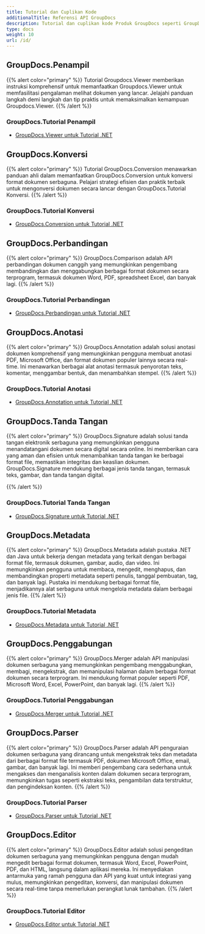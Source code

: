 ```yaml
---
title: Tutorial dan Cuplikan Kode
additionalTitle: Referensi API GroupDocs
description: Tutorial dan cuplikan kode Produk GroupDocs seperti GroupDocs.Viewer, GroupDocs.Annotation, GroupDocs.Conversion, dan produk lainnya.
type: docs
weight: 10
url: /id/
---
```


## GroupDocs.Penampil
{{% alert color="primary" %}}
Tutorial Groupdocs.Viewer memberikan instruksi komprehensif untuk memanfaatkan Groupdocs.Viewer untuk memfasilitasi pengalaman melihat dokumen yang lancar. Jelajahi panduan langkah demi langkah dan tip praktis untuk memaksimalkan kemampuan Groupdocs.Viewer.
{{% /alert %}}

### GroupDocs.Tutorial Penampil
- [GroupDocs.Viewer untuk Tutorial .NET](../viewer/id/net/)


## GroupDocs.Konversi
{{% alert color="primary" %}}
Tutorial GroupDocs.Conversion menawarkan panduan ahli dalam memanfaatkan GroupDocs.Conversion untuk konversi format dokumen serbaguna. Pelajari strategi efisien dan praktik terbaik untuk mengonversi dokumen secara lancar dengan GroupDocs.Tutorial Konversi.
{{% /alert %}}

### GroupDocs.Tutorial Konversi
- [GroupDocs.Conversion untuk Tutorial .NET](../conversion/id/net/)


## GroupDocs.Perbandingan
{{% alert color="primary" %}}
GroupDocs.Comparison adalah API perbandingan dokumen canggih yang memungkinkan pengembang membandingkan dan menggabungkan berbagai format dokumen secara terprogram, termasuk dokumen Word, PDF, spreadsheet Excel, dan banyak lagi.
{{% /alert %}}

### GroupDocs.Tutorial Perbandingan
- [GroupDocs.Perbandingan untuk Tutorial .NET](../comparison/id/net/)


## GroupDocs.Anotasi
{{% alert color="primary" %}}
GroupDocs.Annotation adalah solusi anotasi dokumen komprehensif yang memungkinkan pengguna membuat anotasi PDF, Microsoft Office, dan format dokumen populer lainnya secara real-time. Ini menawarkan berbagai alat anotasi termasuk penyorotan teks, komentar, menggambar bentuk, dan menambahkan stempel.
{{% /alert %}}

### GroupDocs.Tutorial Anotasi
- [GroupDocs.Annotation untuk Tutorial .NET](../annotation/id/id/net/)


## GroupDocs.Tanda Tangan
{{% alert color="primary" %}}
GroupDocs.Signature adalah solusi tanda tangan elektronik serbaguna yang memungkinkan pengguna menandatangani dokumen secara digital secara online. Ini memberikan cara yang aman dan efisien untuk menambahkan tanda tangan ke berbagai format file, memastikan integritas dan keaslian dokumen. GroupDocs.Signature mendukung berbagai jenis tanda tangan, termasuk teks, gambar, dan tanda tangan digital.

{{% /alert %}}

### GroupDocs.Tutorial Tanda Tangan
- [GroupDocs.Signature untuk Tutorial .NET](../signature/id/net/)


## GroupDocs.Metadata
{{% alert color="primary" %}}
GroupDocs.Metadata adalah pustaka .NET dan Java untuk bekerja dengan metadata yang terkait dengan berbagai format file, termasuk dokumen, gambar, audio, dan video. Ini memungkinkan pengguna untuk membaca, mengedit, menghapus, dan membandingkan properti metadata seperti penulis, tanggal pembuatan, tag, dan banyak lagi. Pustaka ini mendukung berbagai format file, menjadikannya alat serbaguna untuk mengelola metadata dalam berbagai jenis file.
{{% /alert %}}

### GroupDocs.Tutorial Metadata
- [GroupDocs.Metadata untuk Tutorial .NET](../metadata/id/net/)


## GroupDocs.Penggabungan
{{% alert color="primary" %}}
GroupDocs.Merger adalah API manipulasi dokumen serbaguna yang memungkinkan pengembang menggabungkan, membagi, mengekstrak, dan memanipulasi halaman dalam berbagai format dokumen secara terprogram. Ini mendukung format populer seperti PDF, Microsoft Word, Excel, PowerPoint, dan banyak lagi.
{{% /alert %}}

### GroupDocs.Tutorial Penggabungan
- [GroupDocs.Merger untuk Tutorial .NET](../merger/id/net/)


## GroupDocs.Parser
{{% alert color="primary" %}}
GroupDocs.Parser adalah API penguraian dokumen serbaguna yang dirancang untuk mengekstrak teks dan metadata dari berbagai format file termasuk PDF, dokumen Microsoft Office, email, gambar, dan banyak lagi. Ini memberi pengembang cara sederhana untuk mengakses dan menganalisis konten dalam dokumen secara terprogram, memungkinkan tugas seperti ekstraksi teks, pengambilan data terstruktur, dan pengindeksan konten.
{{% /alert %}}

### GroupDocs.Tutorial Parser
- [GroupDocs.Parser untuk Tutorial .NET](../parser/id/net/)


## GroupDocs.Editor
{{% alert color="primary" %}}
GroupDocs.Editor adalah solusi pengeditan dokumen serbaguna yang memungkinkan pengguna dengan mudah mengedit berbagai format dokumen, termasuk Word, Excel, PowerPoint, PDF, dan HTML, langsung dalam aplikasi mereka. Ini menyediakan antarmuka yang ramah pengguna dan API yang kuat untuk integrasi yang mulus, memungkinkan pengeditan, konversi, dan manipulasi dokumen secara real-time tanpa memerlukan perangkat lunak tambahan.
{{% /alert %}}

### GroupDocs.Tutorial Editor
- [GroupDocs.Editor untuk Tutorial .NET](../editor/id/net/)
